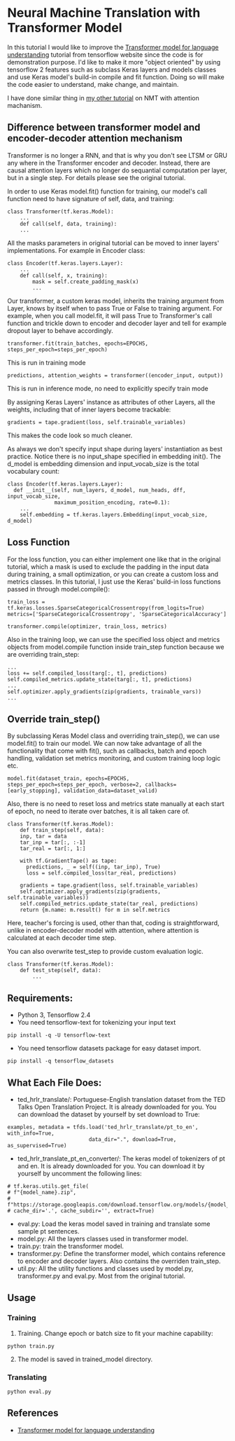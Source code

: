 
# Neural Machine Translation with Transformer Model

In this tutorial I would like to improve the [Transformer model for language understanding](https://www.tensorflow.org/text/tutorials/transformer)  tutorial from tensorflow website since the code is for demonstration purpose.  I'd like to make it more "object oriented" by using tensorflow 2 features such as subclass Keras layers and models classes and use Keras model's build-in compile and fit function.  Doing so will make the code easier to understand, make change, and maintain.

I have done similar thing in [my other tutorial](https://github.com/kevincui5/translator_tf) on NMT with attention machanism.

## Difference between transformer model and encoder-decoder attention mechanism
Transformer is no longer a RNN, and  that is why you don't see LTSM or GRU any where in the Transformer encoder and decoder.  Instead, there are causal attention layers which no longer do sequantial computation per layer, but in a single step.  For details please see the original tutorial.


In order to use Keras model.fit() function for training, our model's call function need to have signature of self, data, and training:

```
class Transformer(tf.keras.Model):
    ...
    def call(self, data, training):
    ...
```      
All the masks parameters in original tutorial can be moved to inner layers' implementations.  For example in Encoder class:
```
class Encoder(tf.keras.layers.Layer):
    ...
    def call(self, x, training):
        mask = self.create_padding_mask(x)
        ...
```
Our transformer, a custom keras model, inherits the training argument from Layer, knows by itself when to pass True or False to training argument.  For example, when you call model.fit, it will pass True to Transformer's call function and trickle down to encoder and decoder layer and tell for example dropout layer to behave accordingly.
```
transformer.fit(train_batches, epochs=EPOCHS, steps_per_epoch=steps_per_epoch)
```
This is run in training mode
```
predictions, attention_weights = transformer((encoder_input, output))

```
This is run in inference mode, no need to explicitly specify train mode

By assigning Keras Layers' instance as attributes of other Layers, all the weights, including that of inner layers become trackable:
```
gradients = tape.gradient(loss, self.trainable_variables)
```      
This makes the code look so much cleaner.

As always we don't specify input shape during layers' instantiation as best practice.  Notice there is no input_shape specified in embedding init().  The d_model is embedding dimension and input_vocab_size is the total vocabulary count:

```
class Encoder(tf.keras.layers.Layer):
  def __init__(self, num_layers, d_model, num_heads, dff, input_vocab_size,
               maximum_position_encoding, rate=0.1):
    ...
    self.embedding = tf.keras.layers.Embedding(input_vocab_size, d_model)
```


## Loss Function
For the loss function, you can either implement one like that in the original tutorial, which a mask is used to exclude the padding in the input data during training, a small optimization, or you can create a custom loss and metrics classes.  In this tutorial, I just use the Keras' build-in loss functions passed in through model.compile():

`
train_loss = tf.keras.losses.SparseCategoricalCrossentropy(from_logits=True)
metrics=['SparseCategoricalCrossentropy', 'SparseCategoricalAccuracy']
`

`
transformer.compile(optimizer, train_loss, metrics)
`

Also in the training loop, we can use the specified loss object and metrics objects from model.compile function inside train_step function because we are overriding train_step:
```
...
loss += self.compiled_loss(targ[:, t], predictions)
self.compiled_metrics.update_state(targ[:, t], predictions)
...
self.optimizer.apply_gradients(zip(gradients, trainable_vars))
...
```

## Override train_step()
By subclassing Keras Model class and overriding train_step(), we can use model.fit() to train our model.  We can now take advantage of all the functionality that come with fit(), such as callbacks, batch and epoch handling, validation set metrics monitoring, and custom training loop logic etc.

`model.fit(dataset_train, epochs=EPOCHS, steps_per_epoch=steps_per_epoch, verbose=2, callbacks=[early_stopping], validation_data=dataset_valid)`

Also, there is no need to reset loss and metrics state manually at each start of epoch, no need to iterate over batches, it is all taken care of.
```
class Transformer(tf.keras.Model):
    def train_step(self, data):
    inp, tar = data
    tar_inp = tar[:, :-1]
    tar_real = tar[:, 1:]
  
    with tf.GradientTape() as tape:
      predictions, _ = self((inp, tar_inp), True)
      loss = self.compiled_loss(tar_real, predictions)
  
    gradients = tape.gradient(loss, self.trainable_variables)
    self.optimizer.apply_gradients(zip(gradients, self.trainable_variables))
    self.compiled_metrics.update_state(tar_real, predictions)
    return {m.name: m.result() for m in self.metrics
```
Here, teacher's forcing is used, other than that, coding is straightforward, unlike in encoder-decoder model with attention, where attention is calculated at each decoder time step.

You can also overwrite test_step to provide custom evaluation logic.
```
class Transformer(tf.keras.Model):
    def test_step(self, data):
        ...
```

## Requirements:
 * Python 3, Tensorflow 2.4
 * You need tensorflow-text for tokenizing your input text
 ```
 pip install -q -U tensorflow-text
 ```
 * You need tensorflow datasets package for easy dataset import.
 ```
 pip install -q tensorflow_datasets
 ```
 
## What Each File Does: 
 * ted_hrlr_translate/:  Portuguese-English translation dataset from the TED Talks Open Translation Project. It is already downloaded for you.  You can download the dataset by yourself by set download to True:
 ```
 examples, metadata = tfds.load('ted_hrlr_translate/pt_to_en', with_info=True,
                           data_dir=".", download=True, as_supervised=True)
 ```
 * ted_hrlr_translate_pt_en_converter/: The keras model of tokenizers of pt and en.  It is already downloaded for you.  You can download it by yourself by uncomment the following lines:
 ```
 # tf.keras.utils.get_file(
# f"{model_name}.zip",
# f"https://storage.googleapis.com/download.tensorflow.org/models/{model_name}.zip",
# cache_dir='.', cache_subdir='', extract=True)
```

 * eval.py: Load the keras model saved in training and translate some sample pt sentences.
 * model.py: All the layers classes used in transformer model.
 * train.py: train the transformer model.
 * transformer.py: Define the transformer model, which contains reference to encoder and decoder layers.  Also contains the overriden train_step.
 * util.py: All the utility functions and classes used by model.py, transformer.py and eval.py.  Most from the original tutorial.
 
## Usage
### Training
 1) Training.  Change epoch or batch size to fit your machine capability: 
 
 ``
 python train.py
 ``
    
 2) The model is saved in trained_model directory.
  
  
### Translating
 ``
python eval.py
  ``

<!--<div align="left">-->
  <!--<br><br><img  width="100%" "height:100%" "object-fit: cover" "overflow: hidden" src=""><br><br>-->
<!--</div>-->




## References

 * [Transformer model for language understanding](https://www.tensorflow.org/text/tutorials/transformer) 

 

